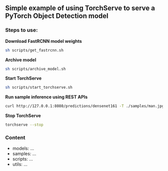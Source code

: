 ## Simple example of using TorchServe to serve a PyTorch Object Detection model


### Steps to use:

**Download FastRCNN model weights**
```bash
sh scripts/get_fastrcnn.sh
```

**Archive model**
```bash
sh scripts/archive_model.sh
```

**Start TorchServe**
```bash
sh scripts/start_torchserve.sh
```

**Run sample inference using REST APIs**
```bash
curl http://127.0.0.1:8080/predictions/densenet161 -T ./samples/man.jpg
```

**Stop TorchServe**
```bash
torchserve --stop
```

### Content

- models: ...
- samples: ...
- scripts: ...
- utils: ...